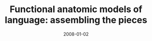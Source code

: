---
title: "Functional anatomic models of language: assembling the pieces"
collection: publications
permalink: /publication/2008_functional-anatomic-models-of-language:-assembling
date: 2008-01-02
year: 2008
venue: 'Neuroscientist'
authors: 'Ben Shalom D, Poeppel D'
number: '65'
citation: 'Ben Shalom D, Poeppel D (2008). Functional anatomic models of language: assembling the pieces. Neuroscientist.'
category: 'article'
---